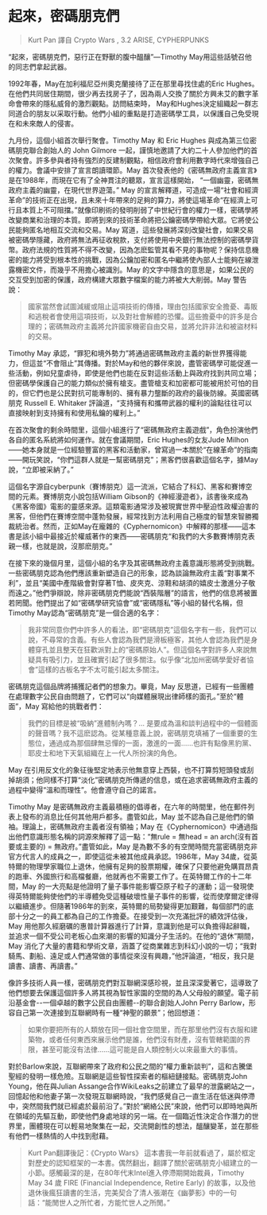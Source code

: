 # 起來，密碼朋克們

> Kurt Pan 譯自 Crypto Wars , 3.2 ARISE, CYPHERPUNKS

“起來，密碼朋克們，惡行正在野獸的腹中醞釀”—Timothy May用這些話號召他的同志們拿起武器。

1992年春，May在加利福尼亞州奧克蘭接待了正在那里尋找住處的Eric Hughes。在他們共同居住期間，很少再去找房子了，因為兩人交換了關於方興未艾的數字革命會帶來的隱私威脅的激烈觀點。訪問結束時， May和Hughes決定組織起一群志同道合的朋友以采取行動。他們小組的重點是打造密碼學工具，以保護自己免受現在和未來敵人的侵害。

九月份，這個小組首次舉行聚會。Timothy May 和 Eric Hughes 與成為第三位密碼朋克聯合創始人的 John Gilmore 一起，謹慎地邀請了大約二十人參加他們的首次聚會。許多參與者持有強烈的反建制觀點，相信政府會利用數字時代來增強自己的權力。會議中安排了宣言朗讀環節。May 首次發表他的《密碼無政府主義宣言》是在1988年，而現在它有了全神貫注的聽眾，宣言這樣開始，
“一個幽靈，密碼無政府主義的幽靈，在現代世界遊蕩。” May 的宣言解釋道，可造成一場“社會和經濟革命”的技術正在出現，且未來十年帶來的足夠的算力，將使這場革命“在經濟上可行且本質上不可阻擋。”就像印刷術的發明削弱了中世紀行會的權力一樣，密碼學將改變商業和治理的本質。即將到來的技術革命將把公鑰密碼學帶給大眾。它將使公民能夠匿名地相互交流和交易。May 寫道，這些發展將深刻改變社會，如果交易被密碼學隱藏，政府將無法再征收稅款，支付將使用中央銀行無法控制的密碼學貨幣。政府法規的性質將不得不改變，因為怎麽監管其看不見的事物呢？保持信息機密的能力將受到根本性的挑戰，因為公鑰加密和匿名中繼將使內部人士能夠在線泄露機密文件，而幾乎不用擔心被識別。May 的文字中隱含的意思是，如果公民的交互受到加密的保護，政府構建大眾數字檔案的能力將被大大削弱。May 警告說：

> 國家當然會試圖減緩或阻止這項技術的傳播，理由包括國家安全擔憂、毒販和逃稅者會使用這項技術，以及對社會解體的恐懼。這些擔憂中的許多是合理的；密碼無政府主義將允許國家機密自由交易，並將允許非法和被盜材料的交易。

Timothy May 承認，“罪犯和境外勢力”將通過密碼無政府主義的新世界獲得能力，但這並“不會阻止”其傳播。對於May和他的夥伴來說，盡管密碼學可能促進一些活動，例如兒童虐待，即使是他們也能在反對這些活動上與政府找到共同立場；但密碼學保護自己的能力類似於擁有槍支。盡管槍支和加密都可能被用於可怕的目的，但它們也是公民對抗可能專制的、擁有暴力壟斷的政府的最後防線。英國密碼朋克 Russell E. Whitaker 評論道，“支持擁有和攜帶武器的權利的論點往往可以直接映射到支持擁有和使用私鑰的權利上。”

在首次聚會的剩余時間里，這個小組進行了“密碼無政府主義遊戲”，角色扮演他們各自的匿名系統將如何運作。就在會議期間，Eric Hughes的女友Jude Milhon——她本身就是一位經驗豐富的黑客和活動家，曾寫過一本關於“在線革命”的指南——開玩笑說，“你們這群人就是一幫密碼朋克”；黑客們很喜歡這個名字，據May說，“立即被采納了。”

這個名字源自cyberpunk（賽博朋克）這一流派，它結合了科幻、黑客和賽博空間的元素。賽博朋克小說包括William Gibson的《神經漫遊者》，該書後來成為《黑客帝國》電影的靈感來源。這類電影通常涉及被現實世界中壓迫性政權迫害的黑客，但他們在賽博空間中蓬勃發展，經常找到方法利用自己極度的智慧來智勝獨裁統治者。然而，正如May在龐雜的《Cyphernomicon》中解釋的那樣——這本書是該小組中最接近於權威著作的東西——密碼朋克“和我們的大多數賽博朋克表親一樣，也就是說，沒那麽朋克。”

在接下來的幾個月里，這個小組的名字及其密碼無政府主義意識形態將受到挑戰。一些密碼朋克認為他們應該重新塑造自己的形象，認為談論無政府主義“對事業不利”，並且“美國中產階級會對穿著T恤、皮夾克、涼鞋和胡須的嬉皮士激進分子敬而遠之。”他們爭辯說，除非密碼朋克們能說“西裝階層”的語言，他們的信息將被置若罔聞。他們提出了如“密碼學研究協會”或“密碼隱私”等小組的替代名稱，但Timothy May認為“密碼朋克”是一個合適的名字：

> 我非常同意你們中許多人的看法，即“密碼朋克”這個名字有一些，我們可以說，不尋常的含義。有些人會認為我們是滑板極客，其他人會認為我們是身體穿孔並且整天在狂歡派對上的“密碼原始人”。但這個名字對許多人來說無疑具有吸引力，並且確實引起了很多關注。似乎像“北加州密碼學愛好者協會”這樣的古板名字不太可能引起太多關注。

密碼朋克這個品牌將捕獲記者們的想象力。畢竟，May 反思道，已經有一些團體在處理數字公民自由問題了，它們可以“向媒體展現出律師樣的面孔。”至於“體面”，May 寫給他的挑戰者們：

> 我們的目標是被“吸納”進體制內嗎？... 是要成為溫和談判過程中的一個體面的聲音嗎？我不這麽認為。從某種意義上說，密碼朋克填補了一個重要的生態位，通過成為那個肆無忌憚的一面，激進的一面……也許有點像黑豹黨、耶皮士和地下天氣組織在上一代人所扮演的角色。

May 在引用反文化的象征後堅定地表示他無意穿上西裝，也不打算剪短頭發或刮掉胡須；他同樣不打算“淡化”密碼朋克所傳遞的信息，或在追求密碼無政府主義的過程中變得“溫和而理性”。他會遵守自己的諾言。

Timothy May 是密碼無政府主義最積極的倡導者，在六年的時間里，他在郵件列表上發布的消息比任何其他用戶都多。盡管如此，May 並不認為自己是他們的領袖。理論上，密碼無政府主義者沒有領袖；May 在《Cyphernomicon》中通過指出他們意識形態名稱的詞源來解釋了這一點：“無rule = 無head = an arch(沒有首要或主要的) = 無政府。”盡管如此，May 是為數不多的有空閒時間充當密碼朋克非官方代言人的成員之一，即使這從未被其他成員承認。1986年，May 34歲，從英特爾的物理學家職位上退休，他擁有足夠的股票期權，確保了只要他避免購買昂貴的跑車、外國旅行和高檔餐廳，他就再也不需要工作了。在英特爾工作的十二年間，May 的一大亮點是他證明了量子事件能影響亞原子粒子的運動；這一發現使得英特爾能夠使他們的半導體免受這種破壞性量子事件的影響，從而使摩爾定律得以繼續進步。但隨著1986年的到來，英特爾的局勢變得更加艱難，每個部門的底部十分之一的員工都為自己的工作擔憂。在接受到一次充滿批評的績效評估後，May 用他那久經磨礪的惠普計算器進行了計算，意識到他是可以負擔得起辭職，並追求一個不受公司老板心血來潮的影響的知識分子生活的。在他的“退休”期間，May 消化了大量的書籍和學術文章，涵蓋了從商業雜志到科幻小說的一切；“我對騎馬、劃船、遠足或人們通常做的事情從來沒有興趣，”他評論道，“相反，我只是讀書、讀書、再讀書。”

像許多技術人員一樣，密碼朋克們對互聯網深感珍視，並且深深愛著它，這導致了他們想要去保護這個許多人將其視為智性家園的空間的為人父母般的願望。電子前沿基金會--一個卓越的數字公民自由團體--的聯合創始人John Perry Barlow，形容自己第一次連接到互聯網時有一種“神聖的願景”；他回想道：

> 如果你要把所有的人類放在同一個社會空間里，而在那里他們沒有衣服和建築物，或者任何東西來展示他們是誰，他們沒有財產，沒有管轄範圍的界限，甚至可能沒有法律……這可能是自人類控制火以來最重大的事情。

對於Barlow來說，互聯網帶來了政府和公民之間的“權力重新談判”，這和古騰堡聖經的發明一樣危險。互聯網是這些智性探索者的樞紐鏈接點。密碼朋克John Young，他在與Julian Assange合作WikiLeaks之前建立了最早的泄露網站之一，回憶起他和他妻子第一次發現互聯網時說，“我們感覺自己一直生活在低迷與停滯中，突然間我們就已經處於最前沿了。”對於“網絡公民”來說，他們可以即時地與所在領域的先驅互動，即使他們身處地球的另一端。在一個臨近性決定合作潛力的世界里，團體現在可以輕易地聚集在一起，交流開創性的想法，醞釀變革，並在那些有他們一樣熱情的人中找到慰藉。

> Kurt Pan翻譯後記：《Crypto Wars》 這本書我一年前就看過了，屬於框定對歷史的認知框架的一本書。偶然翻出，翻譯了關於密碼朋克小組建立的一小節。感觸最深的是，在80年代末Intel進入停滯期開始裁員，Timothy May 34 歲 FIRE (Financial Independence, Retire Early) 的故事，以及他退休後瘋狂讀書的生活，完美契合了清人張潮在《幽夢影》中的一句話：“能閒世人之所忙者，方能忙世人之所閒。”
